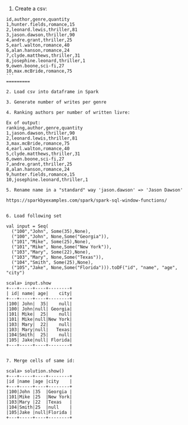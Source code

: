 1. Create a csv:
````
id,author,genre,quantity
1,hunter.fields,romance,15
2,leonard.lewis,thriller,81
3,jason.dawson,thriller,90
4,andre.grant,thriller,25
5,earl.walton,romance,40
6,alan.hanson,romance,24
7,clyde.matthews,thriller,31
8,josephine.leonard,thriller,1
9,owen.boone,sci-fi,27
10,max.mcBride,romance,75
```
=========

2. Load csv into dataframe in Spark

3. Generate number of writes per genre

4. Ranking authors per number of written livre:

Ex of output:
ranking,author,genre,quantity
1,jason.dawson,thriller,90
2,leonard.lewis,thriller,81
3,max.mcBride,romance,75
4,earl.walton,romance,40
5,clyde.matthews,thriller,31
6,owen.boone,sci-fi,27
7,andre.grant,thriller,25
8,alan.hanson,romance,24
9,hunter.fields,romance,15
10,josephine.leonard,thriller,1

5. Rename name in a "standard" way 'jason.dawson' => 'Jason Dawson'

https://sparkbyexamples.com/spark/spark-sql-window-functions/


6. Load following set

val input = Seq(
  ("100","John", Some(35),None),
  ("100","John", None,Some("Georgia")),
  ("101","Mike", Some(25),None),
  ("101","Mike", None,Some("New York")),
  ("103","Mary", Some(22),None),
  ("103","Mary", None,Some("Texas")),
  ("104","Smith", Some(25),None),
  ("105","Jake", None,Some("Florida"))).toDF("id", "name", "age", "city")

scala> input.show
+---+-----+----+--------+
| id| name| age|    city|
+---+-----+----+--------+
|100| John|  35|    null|
|100| John|null| Georgia|
|101| Mike|  25|    null|
|101| Mike|null|New York|
|103| Mary|  22|    null|
|103| Mary|null|   Texas|
|104|Smith|  25|    null|
|105| Jake|null| Florida|
+---+-----+----+--------+


7. Merge cells of same id:

scala> solution.show()
+---+-----+----+--------+
|id |name |age |city    |
+---+-----+----+--------+
|100|John |35  |Georgia |
|101|Mike |25  |New York|
|103|Mary |22  |Texas   |
|104|Smith|25  |null    |
|105|Jake |null|Florida |
+---+-----+----+--------+